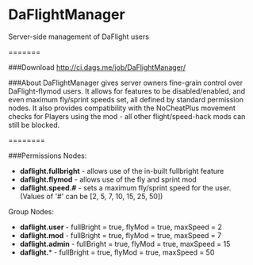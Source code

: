 DaFlightManager
===============
Server-side management of DaFlight users

=======

###Download
http://ci.dags.me/job/DaFlightManager/

###About
DaFlightManager gives server owners fine-grain control over DaFlight-flymod users. It allows for features to be disabled/enabled, and even maximum fly/sprint speeds set, all defined by standard permission nodes. It also provides compatibility with the NoCheatPlus movement checks for Players using the mod - all other flight/speed-hack mods can still be blocked.<br/>

========

###Permissions
Nodes:
- **daflight.fullbright** - allows use of the in-built fullbright feature
- **daflight.flymod** - allows use of the fly and sprint mod
- **daflight.speed.#** - sets a maximum fly/sprint speed for the user.<br/> 
      (Values of '#' can be [2, 5, 7, 10, 15, 25, 50])

Group Nodes:
- **daflight.user** - fullBright = true, flyMod = true, maxSpeed = 2
- **daflight.mod** - fullBright = true, flyMod = true, maxSpeed = 7
- **daflight.admin** - fullBright = true, flyMod = true, maxSpeed = 15
- **daflight.*** - fullBright = true, flyMod = true, maxSpeed = 50

